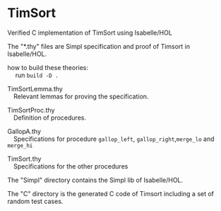 # TimSort
Verified C implementation of TimSort using Isabelle/HOL

The "*.thy" files are Simpl specification and proof of Timsort in Isabelle/HOL. 

how to build these theories:<br>
&ensp;&ensp; run `build -D .`

TimSortLemma.thy<br>
&ensp;&ensp;Relevant lemmas for proving the specification.
  
TimSortProc.thy<br>
&ensp;&ensp;Definition of procedures.
  
GallopA.thy<br>
&ensp;&ensp;Specifications for procedure `gallop_left`, `gallop_right`,`merge_lo` and `merge_hi`
  
TimSort.thy<br>
&ensp;&ensp;Specifications for the other procedures
  

The "Simpl" directory contains the Simpl lib of Isabelle/HOL. 

The "C" directory is the generated C code of Timsort including a set of random test cases. 
